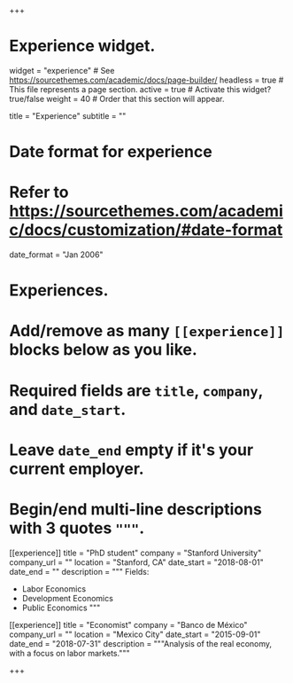 +++
# Experience widget.
widget = "experience"  # See https://sourcethemes.com/academic/docs/page-builder/
headless = true  # This file represents a page section.
active = true  # Activate this widget? true/false
weight = 40  # Order that this section will appear.

title = "Experience"
subtitle = ""

# Date format for experience
#   Refer to https://sourcethemes.com/academic/docs/customization/#date-format
date_format = "Jan 2006"

# Experiences.
#   Add/remove as many `[[experience]]` blocks below as you like.
#   Required fields are `title`, `company`, and `date_start`.
#   Leave `date_end` empty if it's your current employer.
#   Begin/end multi-line descriptions with 3 quotes `"""`.
[[experience]]
  title = "PhD student"
  company = "Stanford University"
  company_url = ""
  location = "Stanford, CA"
  date_start = "2018-08-01"
  date_end = ""
  description = """
  Fields:
  
  * Labor Economics
  * Development Economics
  * Public Economics
  """

[[experience]]
  title = "Economist"
  company = "Banco de México"
  company_url = ""
  location = "Mexico City"
  date_start = "2015-09-01"
  date_end = "2018-07-31"
  description = """Analysis of the real economy, with a focus on labor markets."""

+++
